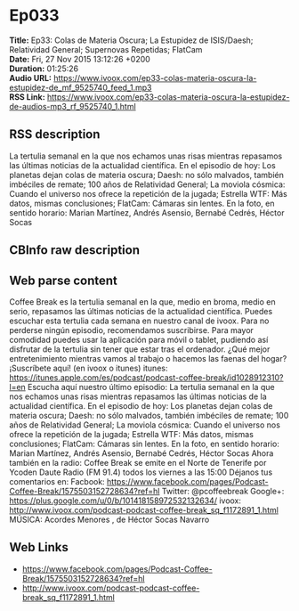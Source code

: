 # Ep033  
**Title:** Ep33: Colas de Materia Oscura; La Estupidez de ISIS/Daesh; Relatividad General; Supernovas Repetidas; FlatCam  
**Date:** Fri, 27 Nov 2015 13:12:26 +0200  
**Duration:** 01:25:26  
**Audio URL:** https://www.ivoox.com/ep33-colas-materia-oscura-la-estupidez-de_mf_9525740_feed_1.mp3  
**RSS Link:** https://www.ivoox.com/ep33-colas-materia-oscura-la-estupidez-de-audios-mp3_rf_9525740_1.html  

## RSS description
La tertulia semanal en la que nos echamos unas risas mientras repasamos las últimas noticias de la actualidad científica. En el episodio de hoy: Los planetas dejan colas de materia oscura; Daesh: no sólo malvados, también imbéciles de remate; 100 años de Relatividad General; La moviola cósmica: Cuando el universo nos ofrece la repetición de la jugada; Estrella WTF: Más datos, mismas conclusiones; FlatCam: Cámaras sin lentes. En la foto, en sentido horario: Marian Martínez, Andrés Asensio, Bernabé Cedrés, Héctor Socas

## CBInfo raw description


## Web parse content
Coffee Break es la tertulia semanal en la que, medio en broma, medio en serio, repasamos las últimas noticias de la actualidad científica. Puedes escuchar esta tertulia cada semana en nuestro canal de ivoox. Para no perderse ningún episodio, recomendamos suscribirse. Para mayor comodidad puedes usar la aplicación para móvil o tablet, pudiendo así disfrutar de la tertulia sin tener que estar tras el ordenador. ¿Qué mejor entretenimiento mientras vamos al trabajo o hacemos las faenas del hogar? ¡Suscríbete aquí! (en ivoox o itunes) itunes: https://itunes.apple.com/es/podcast/podcast-coffee-break/id1028912310?l=en Escucha aquí nuestro último episodio: La tertulia semanal en la que nos echamos unas risas mientras repasamos las últimas noticias de la actualidad científica. En el episodio de hoy: Los planetas dejan colas de materia oscura; Daesh: no sólo malvados, también imbéciles de remate; 100 años de Relatividad General; La moviola cósmica: Cuando el universo nos ofrece la repetición de la jugada; Estrella WTF: Más datos, mismas conclusiones; FlatCam: Cámaras sin lentes. En la foto, en sentido horario: Marian Martínez, Andrés Asensio, Bernabé Cedrés, Héctor Socas Ahora también en la radio: Coffee Break se emite en el Norte de Tenerife por Ycoden Daute Radio (FM 91.4) todos los viernes a las 15:00 Déjanos tus comentarios en: Facbook: https://www.facebook.com/pages/Podcast-Coffee-Break/1575503152728634?ref=hl Twitter: @pcoffeebreak Google+: https://plus.google.com/u/0/b/101418158972532132634/ ivoox: http://www.ivoox.com/podcast-podcast-coffee-break_sq_f1172891_1.html MÚSICA: Acordes Menores , de Héctor Socas Navarro

## Web Links
- https://www.facebook.com/pages/Podcast-Coffee-Break/1575503152728634?ref=hl
- http://www.ivoox.com/podcast-podcast-coffee-break_sq_f1172891_1.html